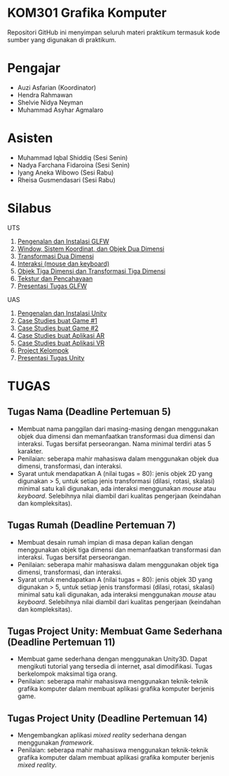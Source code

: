# KOM301 Grafika Komputer

Repositori GitHub ini menyimpan seluruh materi praktikum termasuk kode sumber yang digunakan di praktikum. 

# Pengajar
- Auzi Asfarian (Koordinator)
- Hendra Rahmawan
- Shelvie Nidya Neyman
- Muhammad Asyhar Agmalaro

# Asisten
- Muhammad Iqbal Shiddiq (Sesi Senin)
- Nadya Farchana Fidaroina (Sesi Senin)
- Iyang Aneka Wibowo (Sesi Rabu)
- Rheisa Gusmendasari (Sesi Rabu)

# Silabus
UTS
1. [Pengenalan dan Instalasi GLFW](https://github.com/auziasfarian/CG-IPB/tree/master/Pertemuan%2001)
2. [Window, Sistem Koordinat, dan Objek Dua Dimensi](https://github.com/auziasfarian/CG-IPB/tree/master/Pertemuan%2002)
3. [Transformasi Dua Dimensi](https://github.com/auziasfarian/CG-IPB/tree/master/Pertemuan%2003)
4. [Interaksi (mouse dan keyboard)](https://github.com/auziasfarian/CG-IPB/tree/master/Pertemuan%2004)
5. [Objek Tiga Dimensi dan Transformasi Tiga Dimensi](https://github.com/auziasfarian/CG-IPB/tree/master/Pertemuan%2005)
6. [Tekstur dan Pencahayaan](https://github.com/auziasfarian/CG-IPB/tree/master/Pertemuan%2006)
7. [Presentasi Tugas GLFW](https://github.com/auziasfarian/CG-IPB/tree/master/Pertemuan%2007)

UAS
1. [Pengenalan dan Instalasi Unity](https://github.com/auziasfarian/CG-IPB/tree/master/Pertemuan%208)
2. [Case Studies buat Game #1](https://github.com/auziasfarian/CG-IPB/tree/master/Pertemuan%209)
3. [Case Studies buat Game #2](https://github.com/auziasfarian/CG-IPB/tree/master/Pertemuan%2010)
4. [Case Studies buat Aplikasi AR](https://github.com/auziasfarian/CG-IPB/tree/master/Pertemuan%2011)
5. [Case Studies buat Aplikasi VR](https://github.com/auziasfarian/CG-IPB/tree/master/Pertemuan%2012)
6. [Project Kelompok](https://github.com/auziasfarian/CG-IPB/tree/master/Pertemuan%2013)
7. [Presentasi Tugas Unity](https://github.com/auziasfarian/CG-IPB/tree/master/Pertemuan%2014)

# TUGAS
## Tugas Nama (Deadline Pertemuan 5)
- Membuat nama panggilan dari masing-masing dengan menggunakan objek dua dimensi dan memanfaatkan transformasi dua dimensi dan interaksi. Tugas bersifat perseorangan. Nama minimal terdiri atas 5 karakter.
- Penilaian: seberapa mahir mahasiswa dalam menggunakan objek dua dimensi, transformasi, dan interaksi.
- Syarat untuk mendapatkan A (nilai tugas = 80): jenis objek 2D yang digunakan > 5, untuk setiap jenis transformasi (dilasi, rotasi, skalasi) minimal satu kali digunakan, ada interaksi menggunakan _mouse_ atau _keyboard_. Selebihnya nilai diambil dari kualitas pengerjaan (keindahan dan kompleksitas).

## Tugas Rumah (Deadline Pertemuan 7)
- Membuat desain rumah impian di masa depan kalian dengan menggunakan objek tiga dimensi dan memanfaatkan transformasi dan interaksi. Tugas bersifat perseorangan. 
- Penilaian: seberapa mahir mahasiswa dalam menggunakan objek tiga dimensi, transformasi, dan interaksi.
- Syarat untuk mendapatkan A (nilai tugas = 80): jenis objek 3D yang digunakan > 5, untuk setiap jenis transformasi (dilasi, rotasi, skalasi) minimal satu kali digunakan, ada interaksi menggunakan _mouse_ atau _keyboard_. Selebihnya nilai diambil dari kualitas pengerjaan (keindahan dan kompleksitas).

## Tugas Project Unity: Membuat Game Sederhana (Deadline Pertemuan 11)
- Membuat game sederhana dengan menggunakan Unity3D. Dapat mengikuti tutorial yang tersedia di internet, asal dimodifikasi. Tugas berkelompok maksimal tiga orang.
- Penilaian: seberapa mahir mahasiswa menggunakan teknik-teknik grafika komputer dalam membuat aplikasi grafika komputer berjenis game.

## Tugas Project Unity (Deadline Pertemuan 14)
- Mengembangkan aplikasi _mixed reality_ sederhana dengan menggunakan _framework_. 
- Penilaian: seberapa mahir mahasiswa menggunakan teknik-teknik grafika komputer dalam membuat aplikasi grafika komputer berjenis _mixed reality_.
